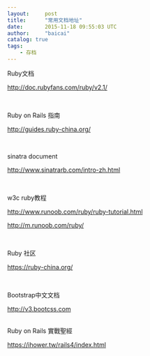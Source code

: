 ```yaml
---
layout:     post
title:      "常用文档地址"
date:       2015-11-18 09:55:03 UTC
author:     "baicai"
catalog: true
tags:
    - 存档
---
```


<p>Ruby文档</p><p><a href="http://doc.rubyfans.com/ruby/v2.1/">http://doc.rubyfans.com/ruby/v2.1/</a></p><p><br></p><p>Ruby on Rails 指南</p><p><a href="http://guides.ruby-china.org/">http://guides.ruby-china.org/</a></p><p><br></p><p>sinatra document</p><p><a href="http://www.sinatrarb.com/intro-zh.html">http://www.sinatrarb.com/intro-zh.html</a></p><p><br></p><p>w3c ruby教程</p><p><a href="http://www.runoob.com/ruby/ruby-tutorial.html">http://www.runoob.com/ruby/ruby-tutorial.html</a></p><p><a href="http://m.runoob.com/ruby/">http://m.runoob.com/ruby/</a></p><p><br></p><p>Ruby 社区</p><p><a href="https://ruby-china.org/">https://ruby-china.org/</a></p><p><br></p><p>Bootstrap中文文档</p><p><a href="http://v3.bootcss.com">http://v3.bootcss.com</a><a href="http://v3.bootcss.com"></a></p><p><br class="Apple-interchange-newline">Ruby on Rails 實戰聖經</p><p><a href="https://ihower.tw/rails4/index.html">https://ihower.tw/rails4/index.html</a></p>
